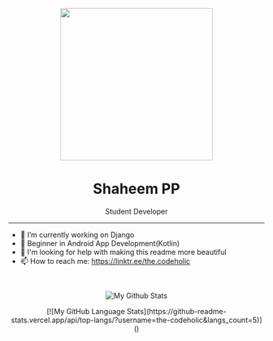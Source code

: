 <p align="center"><img height="300px" src="https://www.flaticon.com/svg/vstatic/svg/147/147144.svg?token=exp=1620137952~hmac=07079c56e842899f2b377853f95ba7f0"></p>
<h1 align="center">Shaheem PP</h1>
<p align="center">Student Developer</p>
<hr>

- 🔭 I’m currently working on Django
- 🌱 Beginner in Android App Development(Kotlin)
- 🤔 I'm looking for help with making this readme more beautiful
- 📫 How to reach me: https://linktr.ee/the.codeholic
<br>
<p align="center"><img align="center" stylr="margin:auto;" src="https://github-readme-stats.vercel.app/api?username=the-codeholic&theme=dark&show_icons=true&hide_border=true&show_icons=true" alt="My Github Stats"></p>
<p align="center">[![My GitHub Language Stats](https://github-readme-stats.vercel.app/api/top-langs/?username=the-codeholic&langs_count=5)]()
</p>
